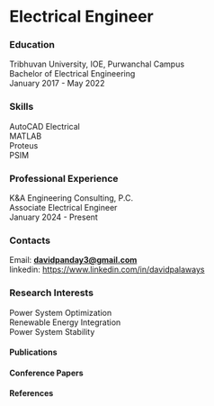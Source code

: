 # **Electrical Engineer**
### Education
 Tribhuvan University, IOE, Purwanchal Campus
 <br />
 Bachelor of Electrical Engineering
 <br />
 January 2017 - May 2022
 
 ### Skills
 AutoCAD Electrical <br />
 MATLAB <br />
 Proteus <br />
 PSIM <br />

### Professional Experience
K&A Engineering Consulting, P.C.
<br />
Associate Electrical Engineer
<br />
January 2024 - Present 

### Contacts
Email: **davidpanday3@gmail.com**
<br />
linkedin: <https://www.linkedin.com/in/davidpalaways>

### Research Interests
Power System Optimization <br />
Renewable Energy Integration  <br/>
Power System Stability

#### Publications

#### Conference Papers

#### References
